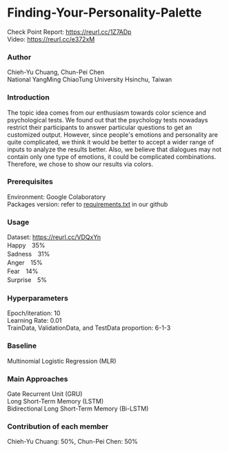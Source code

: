 # Finding-Your-Personality-Palette
Check Point Report: https://reurl.cc/1Z7ADp  
Video: https://reurl.cc/e372xM
### Author
Chieh-Yu Chuang, Chun-Pei Chen  
National YangMing ChiaoTung University Hsinchu, Taiwan
### Introduction
The topic idea comes from our enthusiasm towards color science and psychological tests. We found out that the psychology tests nowadays restrict their participants to answer particular questions to get an customized output. However, since people's emotions and personality are quite complicated, we think it would be better to accept a wider range of inputs to analyze the results better. Also, we believe that dialogues may not contain only one type of emotions, it could be complicated combinations. Therefore, we chose to show our results via colors.
### Prerequisites
Environment: Google Colaboratory  
Packages version: refer to [requirements.txt](https://github.com/chiehyyu/Finding-Your-Personality-Palette/blob/main/requirement.txt) in our github
### Usage
Dataset: https://reurl.cc/VDQxYn  
Happy　35%  
Sadness　31%  
Anger　15%  
Fear　14%  
Surprise　5%  
### Hyperparameters
Epoch/iteration: 10  
Learning Rate: 0.01  
TrainData, ValidationData, and TestData proportion: 6-1-3  
### Baseline
Multinomial Logistic Regression (MLR)
### Main Approaches
Gate Recurrent Unit (GRU)  
Long Short-Term Memory (LSTM)  
Bidirectional Long Short-Term Memory (Bi-LSTM)
### Contribution of each member
Chieh-Yu Chuang: 50%, Chun-Pei Chen: 50%
